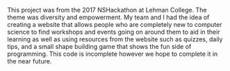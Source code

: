 This project was from the 2017 NSHackathon at Lehman College. The theme was diversity and empowerment. My team and I had the idea of creating a website that allows people who are completely new to computer science to find workshops and events going on around them to aid in their learning as well as using resources from the website such as quizzes, daily tips, and a small shape building game that shows the fun side of programming. This code is incomplete however we hope to complete it in the near future. 
